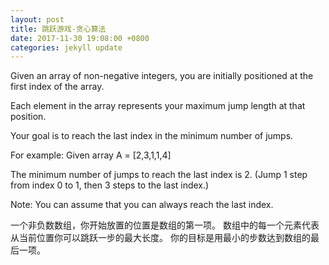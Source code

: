 ```yaml
---
layout: post
title: 跳跃游戏-贪心算法
date: 2017-11-30 19:08:00 +0800
categories: jekyll update
---
```



Given an array of non-negative integers, you are initially positioned at the first index of the array.

Each element in the array represents your maximum jump length at that position.

Your goal is to reach the last index in the minimum number of jumps.

For example:
Given array A = [2,3,1,1,4]

The minimum number of jumps to reach the last index is 2. (Jump 1 step from index 0 to 1, then 3 steps to the last index.)

Note:
You can assume that you can always reach the last index.

一个非负数数组，你开始放置的位置是数组的第一项。
数组中的每一个元素代表从当前位置你可以跳跃一步的最大长度。
你的目标是用最小的步数达到数组的最后一项。

